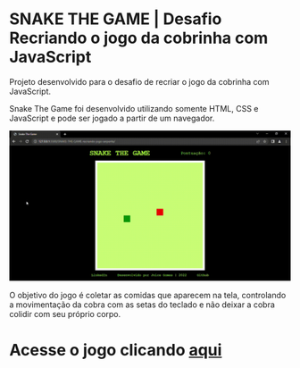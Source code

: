 # SNAKE THE GAME | Desafio Recriando o jogo da cobrinha com JavaScript

Projeto desenvolvido para o desafio de recriar o jogo da cobrinha com JavaScript.

Snake The Game foi desenvolvido utilizando somente HTML, CSS e JavaScript e pode ser jogado a partir de um navegador.

![](gif1.gif)

O objetivo do jogo é coletar as comidas que aparecem na tela, controlando a movimentação da cobra com as setas do teclado e não deixar a cobra colidir com seu próprio corpo.

# Acesse o jogo clicando [aqui](https://joi-gn.github.io/SNAKE-THE-GAME-recriando-jogo-serpente/)
